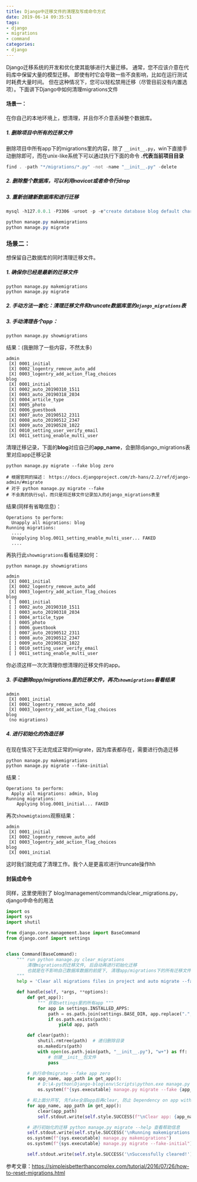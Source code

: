```yaml
---
title: Django中迁移文件的清理及写成命令方式
date: 2019-06-14 09:35:51
tags:
- django
- migrations
- command
categories:
- django
---
```


Django迁移系统的开发和优化使其能够进行大量迁移。 通常，您不应该介意在代码库中保留大量的模型迁移。 即使有时它会导致一些不良影响，比如在运行测试时耗费大量时间。 但在这种情况下，您可以轻松禁用迁移（尽管目前没有内置选项）。下面讲下Django中如何清理migrations文件



#### 场景一：

在你自己的本地环境上，想清理，并且你不介意丢掉整个数据库。

##### 1. 删除项目中所有的迁移文件

删除项目中所有app下的migrations里的内容，除了 `__init__.py`，win下直接手动删除即可，而在unix-like系统下可以通过执行下面的命令 **.代表当前项目目录**

```powershell
find . -path "*/migrations/*.py" -not -name "__init__.py" -delete
```

##### 2. 删除整个数据库，可以利用navicat或者命令行drop

##### 3. 重新创建新数据库和进行迁移

```powershell
mysql -h127.0.0.1 -P3306 -uroot -p -e"create database blog default character set utf8 collate utf8_general_ci;"

python manage.py makemigrations
python manage.py migrate
```



### 场景二：

想保留自己数据库的同时清理迁移文件。

##### 1. 确保你已经是最新的迁移文件

```
python manage.py makemigrations
python manage.py migrate
```

##### 2. 手动方法一套化：清理迁移文件和truncate数据库里的`django_migrations`表

##### 3. 手动清理各个app： 

```
python manage.py showmigrations
```

结果：(我删除了一些内容，不然太多)

```
admin
 [X] 0001_initial
 [X] 0002_logentry_remove_auto_add
 [X] 0003_logentry_add_action_flag_choices
blog
 [X] 0001_initial
 [X] 0002_auto_20190310_1511
 [X] 0003_auto_20190318_2034
 [X] 0004_article_type
 [X] 0005_photo
 [X] 0006_guestbook
 [X] 0007_auto_20190512_2311
 [X] 0008_auto_20190512_2347
 [X] 0009_auto_20190528_1022
 [X] 0010_setting_user_verify_email
 [X] 0011_setting_enable_multi_user
```

清理迁移记录，下面的**blog**对应自己的**app_name**，会删除django_migrations表里对应app迁移记录

```
python manage.py migrate --fake blog zero

# 根据官网的描述： https://docs.djangoproject.com/zh-hans/2.2/ref/django-admin/#migrate
# 对于 python manage.py migrate --fake
# 不会真的执行sql，而只是将迁移文件记录加入的django_migrations表里
```

结果(同样有省略信息)：

```
Operations to perform:
  Unapply all migrations: blog
Running migrations:
  ....
  Unapplying blog.0011_setting_enable_multi_user... FAKED
  ....
```

再执行此`showmigrations`看看结果如何：

```
python manage.py showmigrations

admin
 [X] 0001_initial
 [X] 0002_logentry_remove_auto_add
 [X] 0003_logentry_add_action_flag_choices
blog
 [ ] 0001_initial
 [ ] 0002_auto_20190310_1511
 [ ] 0003_auto_20190318_2034
 [ ] 0004_article_type
 [ ] 0005_photo
 [ ] 0006_guestbook
 [ ] 0007_auto_20190512_2311
 [ ] 0008_auto_20190512_2347
 [ ] 0009_auto_20190528_1022
 [ ] 0010_setting_user_verify_email
 [ ] 0011_setting_enable_multi_user
```

你必须这样一次次清理你想清理的迁移文件的app。

##### 3. 手动删除app/migrations里的迁移文件，再次`showmigrations`看看结果

```
admin
 [X] 0001_initial
 [X] 0002_logentry_remove_auto_add
 [X] 0003_logentry_add_action_flag_choices
blog
 (no migrations)
```

##### 4. 进行初始化的伪造迁移

在现在情况下无法完成正常的migrate，因为库表都存在，需要进行伪造迁移

```
python manage.py makemigrations
python manage.py migrate --fake-initial
```

结果：

```
Operations to perform:
  Apply all migrations: admin, blog
Running migrations:
	Applying blog.0001_initial... FAKED
```

再次`showmigtaions`观察结果：

```
admin
 [X] 0001_initial
 [X] 0002_logentry_remove_auto_add
 [X] 0003_logentry_add_action_flag_choices
blog
 [X] 0001_initial
```

这时我们就完成了清理工作。我个人是更喜欢进行truncate操作hh



#### 封装成命令

同样，这里使用到了 blog/management/commands/clear_migrations.py，django中命令的用法

```python
import os
import sys
import shutil

from django.core.management.base import BaseCommand
from django.conf import settings


class Command(BaseCommand):
    """ run python manage.py clear_migrations
        清理migrations的迁移文件, 后自动再进行初始化迁移
        也就是在不影响自己数据库数据的前提下, 清理app/migrations下的所有迁移文件
    """
    help = 'Clear all migrations files in project and auto migrate --fake-initial'

    def handle(self, *args, **options):
        def get_app():
            """ 获取settings里的所有app """
            for app in settings.INSTALLED_APPS:
                path = os.path.join(settings.BASE_DIR, app.replace(".", "/"), "migrations")
                if os.path.exists(path):
                    yield app, path

        def clear(path):
            shutil.rmtree(path)  # 递归删除目录
            os.makedirs(path)
            with open(os.path.join(path, "__init__.py"), "w+") as ff:
                # 创建__init__包文件
                pass

        # 执行命令migrate --fake app zero
        for app_name, app_path in get_app():
            # D:\A-python\Django-blog\env\Scripts\python.exe manage.py migrate --fake user zero
            os.system(f"{sys.executable} manage.py migrate --fake {app_name} zero")  # sys.executable 当前python解释器

        # 和上面分开写, 先fake全部app后再clear, 防止 Dependency on app with no migrations: [app]错误
        for app_name, app_path in get_app():
            clear(app_path)
            self.stdout.write(self.style.SUCCESS(f"\nClear app: {app_name} migrations done\n"))

        # 进行初始化的迁移 python manage.py migrate --help 查看帮助信息
        self.stdout.write(self.style.SUCCESS('\nRunning makemigrations and migrate --fake-initial\n\n'))
        os.system(f"{sys.executable} manage.py makemigrations")
        os.system(f"{sys.executable} manage.py migrate --fake-initial")

        self.stdout.write(self.style.SUCCESS('\nSuccessfully cleared!'))

```



参考文章：<https://simpleisbetterthancomplex.com/tutorial/2016/07/26/how-to-reset-migrations.html>